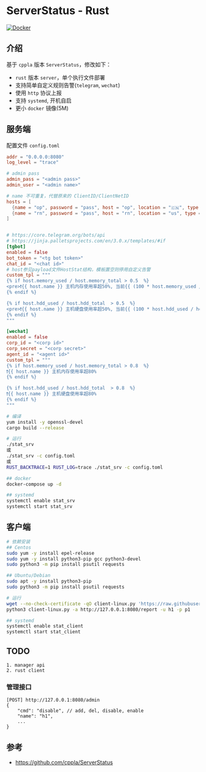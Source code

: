 # ServerStatus - Rust

[![Docker](https://github.com/zdz/ServerStatus-Rust/actions/workflows/docker.yml/badge.svg)](https://github.com/zdz/ServerStatus-Rust/actions/workflows/docker.yml)

## 介绍
基于 `cppla` 版本 `ServerStatus`，修改如下：

- `rust` 版本 `server`，单个执行文件部署
- 支持简单自定义规则告警(`telegram`, `wechat`)
- 使用 `http` 协议上报
- 支持 `systemd`, 开机自启
- 更小 `docker` 镜像(5M)

## 服务端

配置文件 `config.toml`
```toml
addr = "0.0.0.0:8080"
log_level = "trace"

# admin pass
admin_pass = "<admin pass>"
admin_user = "<admin name>"

# name 不可重复，代替原来的 ClientID/ClientNetID
hosts = [
  {name = "op", password = "pass", host = "op", location = "🇨🇳", type = "kvm", monthstart = 1},
  {name = "rn", password = "pass", host = "rn", location = "us", type = "kvm", monthstart = 1},
]


# https://core.telegram.org/bots/api
# https://jinja.palletsprojects.com/en/3.0.x/templates/#if
[tgbot]
enabled = false
bot_token = "<tg bot token>"
chat_id = "<chat id>"
# host参见payload文件HostStat结构，模板置空则停用自定义告警
custom_tpl = """
{% if host.memory_used / host.memory_total > 0.5  %}
<pre>❗{{ host.name }} 主机内存使用率超50%, 当前{{ (100 * host.memory_used / host.memory_total) | round }}%  </pre>
{% endif %}

{% if host.hdd_used / host.hdd_total  > 0.5  %}
<pre>❗{{ host.name }} 主机硬盘使用率超50%, 当前{{ (100 * host.hdd_used / host.hdd_total) | round }}% </pre>
{% endif %}
"""

[wechat]
enabled = false
corp_id = "<corp id>"
corp_secret = "<corp secret>"
agent_id = "<agent id>"
custom_tpl = """
{% if host.memory_used / host.memory_total > 0.8  %}
❗{{ host.name }} 主机内存使用率超80%
{% endif %}

{% if host.hdd_used / host.hdd_total  > 0.8  %}
❗{{ host.name }} 主机硬盘使用率超80%
{% endif %}
"""

```

```bash
# 编译
yum install -y openssl-devel
cargo build --release

# 运行
./stat_srv
或
./stat_srv -c config.toml
或
RUST_BACKTRACE=1 RUST_LOG=trace ./stat_srv -c config.toml

## docker
docker-compose up -d

## systemd
systemctl enable stat_srv
systemctl start stat_srv

```

## 客户端
```bash
# 依赖安装
## Centos
sudo yum -y install epel-release
sudo yum -y install python3-pip gcc python3-devel
sudo python3 -m pip install psutil requests

## Ubuntu/Debian
sudo apt -y install python3-pip
sudo python3 -m pip install psutil requests

# 运行
wget --no-check-certificate -qO client-linux.py 'https://raw.githubusercontent.com/zdz/ServerStatus-Rust/master/client/client-linux.py'
python3 client-linux.py -a http://127.0.0.1:8080/report -u h1 -p p1

## systemd
systemctl enable stat_client
systemctl start stat_client
```

## TODO
```
1. manager api
2. rust client
```

### 管理接口
```
[POST] http://127.0.0.1:8080/admin
{
	"cmd": "disable", // add, del, disable, enable
	"name": "h1",
    ...
}
```

## 参考
- https://github.com/cppla/ServerStatus

